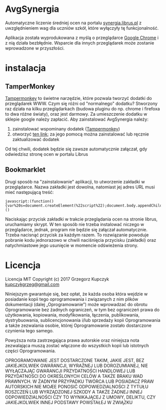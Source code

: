 # AvgSynergia
Automatyczne liczenie średniej ocen na portalu [synergia.librus.pl](https://synergia.librus.pl) z uwzględnieniem wag dla uczniów szkół, które wyłączyły tę funkcjonalność.

Aplikacja została wyprodukowana z myślą o przeglądarce [Google Chrome](https://www.google.pl/chrome/browser/desktop/index.html) i z nią działa bezbłędnie. Wsparcie dla innych przeglądarek może zostanie wprowadzone  w przyszłości.


# instalacja
## TamperMonkey
   [Tampermonkey](https://tampermonkey.net/) to świetne narzędzie, które pozwala tworzyć dodatki do przeglądarek WWW. Czym się różni od "normalnego" dodatku? Stworzony raz działa na kilku przeglądarkach (budowa pluginu do np. chrome i firefoxa to dwa różne światy), oraz jest darmowy. Za umieszczenie dodatku w sklepie google należy zapłacić.
   Aby zainstalować AvgSynergia należy:
   

 1. zainstalować wspominany dodatek ([Tampermonkey](https://tampermonkey.net/))
 2. otworzyć [ten link](https://github.com/GrzegorzKu/avgsynergia/raw/master/dist/tamper.user.js); za jego pomocą można zainstalować lub ręcznie zaktualizować dodatek
 
Od tej chwili, dodatek będzie się zawsze automatycznie załączał, gdy odwiedzisz stronę ocen w portalu Librus

## Bookmarklet
Drugi sposób na "zainstalowanie" aplikacji, to utworzenie zakładki w przeglądarce.
Nazwa zakładki jest dowolna, natomiast jej adres URL musi mieć następującą treść:
```
javascript:(function(){var%20s=document.createElement(%22script%22);document.body.appendChild(s),s.src=%22https://rawgit.com/GrzegorzKu/avgsynergia/master/dist/bookmarklet.js%22})()
```
Naciskając przycisk zakładki w trakcie przeglądania ocen na stronie librus, uruchamiamy skrypt. W ten sposób nie trzeba instalować niczego w przeglądarce, jednak, program nie będzie się załączał automatycznie. Trzeba nacisnąć przycisk za każdym razem. To rozwiązanie powoduje pobranie kodu jednorazowo w chwili naciśnięcia przycisku (zakładki) oraz natychmiastowe jego usunięcie w momencie odświeżenia strony.

# Licencja
Licencja MIT
Copyright (c) 2017 Grzegorz Kupczyk kupczykgrzeg@gmail.com

Niniejszym gwarantuje się, bez opłat, że każda osoba która wejdzie w posiadanie kopii tego
oprogramowania i związanych z nim plików dokumentacji (dalej „Oprogramowanie”) może
wprowadzać do obrotu Oprogramowanie bez żadnych ograniczeń, w tym bez ograniczeń
prawa do użytkowania, kopiowania, modyfikowania, łączenia, publikowania,
dystrybuowania, sublicencjonowania i/lub sprzedaży kopii Oprogramowania a także
zezwalania osobie, której Oprogramowanie zostało dostarczone czynienia tego samego.

Powyższa nota zastrzegająca prawa autorskie oraz niniejsza nota zezwalająca muszą zostać
włączone do wszystkich kopii lub istotnych części Oprogramowania.

OPROGRAMOWANIE JEST DOSTARCZONE TAKIM, JAKIE JEST, BEZ JAKIEJKOLWIEK GWARANCJI,
WYRAŹNEJ LUB DOROZUMIANEJ, NIE WYŁĄCZAJĄC GWARANCJI PRZYDATNOŚCI HANDLOWEJ LUB
PRZYDATNOŚCI DO OKREŚLONYCH CELÓW A TAKŻE BRAKU WAD PRAWNYCH. W ŻADNYM
PRZYPADKU TWÓRCA LUB POSIADACZ PRAW AUTORSKICH NIE MOÆE PONOSIĆ
ODPOWIEDZIALNOŚCI Z TYTUŁU ROSZCZEŃ LUB WYRZĄDZONEJ SZKODY A TAKŻE ŻADNEJ INNEJ
ODPOWIEDZIALNOŚCI CZY TO WYNIKAJĄCEJ Z UMOWY, DELIKTU, CZY JAKIEJKOLWIEK INNEJ
PODSTAWY POWSTAŁEJ W ZWIĄZKU 